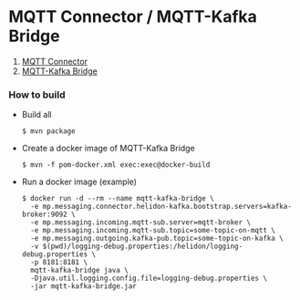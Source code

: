 # MQTT Connector / MQTT-Kafka Bridge

1. [MQTT Connector](mqtt-connector/README.md)
2. [MQTT-Kafka Bridge](mqtt-kafka-bridge/README.md)


### How to build

+ Build all

    ```
    $ mvn package
    ```

+ Create a docker image of MQTT-Kafka Bridge

    ```
    $ mvn -f pom-docker.xml exec:exec@docker-build
    ```

+ Run a docker image (example)

    ```
    $ docker run -d --rm --name mqtt-kafka-bridge \
      -e mp.messaging.connector.helidon-kafka.bootstrap.servers=kafka-broker:9092 \
      -e mp.messaging.incoming.mqtt-sub.server=mqtt-broker \
      -e mp.messaging.incoming.mqtt-sub.topic=some-topic-on-mqtt \
      -e mp.messaging.outgoing.kafka-pub.topic=some-topic-on-kafka \
      -v $(pwd)/logging-debug.properties:/helidon/logging-debug.properties \
      -p 8181:8181 \
      mqtt-kafka-bridge java \
      -Djava.util.logging.config.file=logging-debug.properties \
      -jar mqtt-kafka-bridge.jar
    ```
